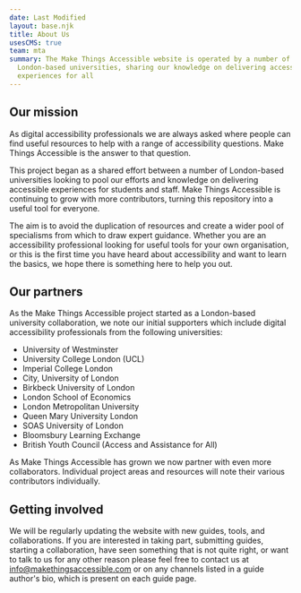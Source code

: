```yaml
---
date: Last Modified
layout: base.njk
title: About Us
usesCMS: true
team: mta
summary: The Make Things Accessible website is operated by a number of
  London-based universities, sharing our knowledge on delivering accessible
  experiences for all
---
```


<div class="panel gutter-btm--major">
  <h2>Our mission</h2>
  As digital accessibility professionals we are always asked where people can find useful resources to help with a range of accessibility questions. Make Things Accessible is the answer to that question.

  This project began as a shared effort between a number of London-based universities looking to pool our efforts and knowledge on delivering accessible experiences for students and staff. Make Things Accessible is continuing to grow with more contributors, turning this repository into a useful tool for everyone.

  The aim is to avoid the duplication of resources and create a wider pool of specialisms from which to draw expert guidance. Whether you are an accessibility professional looking for useful tools for your own organisation, or this is the first time you have heard about accessibility and want to learn the basics, we hope there is something here to help you out.
</div>


<h2>Our partners</h2>
As the Make Things Accessible project started as a London-based university collaboration, we note our initial supporters which include digital accessibility professionals from the following universities:

* University of Westminster
* University College London (U﻿CL)
* Imperial College London
* City, University of London
* Birkbeck University of London
* London School of Economics
* London Metropolitan University
* Queen Mary University London
* SOAS University of London
* Bloomsbury Learning Exchange
* British Youth Council (Access and Assistance for All)

As Make Things Accessible has grown we now partner with even more collaborators. Individual project areas and resources will note their various contributors individually.

<h2>Getting involved</h2>

We will be regularly updating the website with new guides, tools, and collaborations. If you are interested in taking part, submitting guides, starting a collaboration, have seen something that is not quite right, or want to talk to us for any other reason please feel free to contact us at info@makethingsaccessible.com or on any channels listed in a guide author's bio, which is present on each guide page.